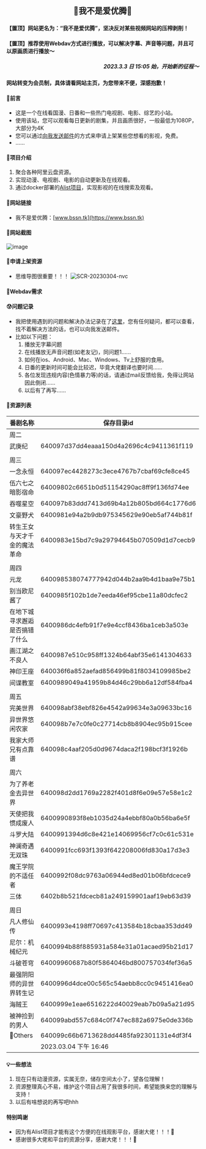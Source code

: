 ## <p align="center">🌸我不是爱优腾🌸</p>

#### 【置顶】网站更名为：“我不是爱优腾”，坚决反对某些视频网站的压榨剥削！
#### 【置顶】推荐使用Webdav方式进行播放，可以解决字幕、声音等问题，并且可以原画质进行播放～

##### <p align="right">2023.3.3 日 15:05 始，开始新的征程～</p>

#### 网站转变为会员制，具体请看网站主页，为您带来不便，深感抱歉！


#### 🫶前言
- 这是一个在线看国漫、日番和一些热门电视剧、电影、综艺的小站。
- 使用该站，您可以观看每日更新的剧集，并且画质很好，一般最低为1080P，大部分为4K
- 您可以通过[向我发送邮件](mailto:okkonull@gmail.com)的方式来申请上架某些您想看的影视，免费。
- ......

#### 🫣项目介绍

1. 聚合各种阿里云盘资源。  
2. 实现动漫、电视剧、电影的自动更新及在线观看。    
3. 通过docker部署的[Alist项目](https://github.com/alist-org/alist)，实现影视的在线搜索及观看。 

#### 🥲网站链接

- 我不是爱优腾：[www.bssn.tk](https://www.bssn.tk)

#### 👀网站截图
![image](https://cdn.staticaly.com/gh/Bssn520/Images@master/Test/image.5yhnu7d35s80.webp)

#### 🧐申请上架资源
- 思维导图很重要！！！
![SCR-20230304-nvc](https://cdn.staticaly.com/gh/Bssn520/Images@master/Test/SCR-20230304-nvc.51yq7tk04r40.webp)

#### 🤡Webdav需求

#### 😰问题记录
- 我把使用遇到的问题和解决办法记录在了[这里](http://81.70.1.225:5244/%E5%B0%8F%E7%AB%99%E4%BD%BF%E7%94%A8%E8%BF%87%E7%A8%8B%E4%B8%AD%E7%9A%84%E9%97%AE%E9%A2%98%E8%AE%B0%E5%BD%95%E5%8F%8A%E8%A7%A3%E5%86%B3%EF%BD%9E)，您有任何疑问，都可以查看，找不着解决方法的话，也可以向我发送邮件。
- 比如以下问题：
  1. 播放无字幕问题
  2. 在线播放无声音问题(如老友记)，同问题1......
  3. 如何在ios、Android、Mac、Windows、Tv上舒服的食用。
  4. 日番的更新时间可能会比较迟，毕竟大佬翻译也要时间......
  5. 各位发现违规内容(色情暴力等)的话，请通过mail反馈给我，免得让网站因此倒闭......
  6. 以后有了再写......
  
#### 🌈资源列表

| 番剧名称            | 保存目录id                                   |
|-----------------|------------------------------------------|
| 周二              |                                          |
| 武庚纪             | 640097d37dd4eaaa150d4a2696c4c9411361f119 |
|                 |                                          |
| 周三              |                                          |
| 一念永恒            | 640097ec4428273c3ece4767b7cbaf69cfe8ce45 |
| 伍六七之暗影宿命        | 64009802c6651b0d51154290ac8ff9f136fd74ee |
| 吞噬星空            | 640097b83ddd7413d69b4a12b805bd664c1776d6 |
| 文豪野犬            | 6400981e94a2b9db975345629e90eb5af744b81f |
| 转生王女与天才千金的魔法革命  | 6400983e15bd7c9a29794645b070509d1d7cecb9 |
|                 |                                          |
| 周四              |                                          |
| 元龙              | 640098538074777942d044b2aa9b4d1baa9e75b1 |
| 别当欧尼酱了          | 6400985f102b1de7eeda46ef95cbe11a80dcfec2 |
| 在地下城寻求邂逅是否搞错了什么 | 6400986dc4efb91f7e9e4ccf8436ba1ceb3a503e |
| 画江湖之不良人         | 6400987e510c958ff1324b64abf35e6141304633 |
| 神印王座            | 640036f6a852aefad856499b81f8034109985be2 |
| 间谍教室            | 6400989049a41959b84d46c29bb6a12df584fba4 |
|                 |                                          |
| 周五              |                                          |
| 完美世界            | 640098abf38ebf826e4542a99634e3a09633bc16 |
| 异世界悠闲农家         | 640098b7e7c0fe0c27714cb8b8904ec95b915cee |
| 我家大师兄有点靠谱       | 640098c4aaf205d0d9674daca2f198bcf3f1926b |
|                 |                                          |
| 周六              |                                          |
| 为了养老金去异世界       | 640098d2dd1769a2282f401d8f6e09e57e58e1c2 |
| 天使把我惯成废人        | 6400990893f8eb1035d24a4ebbf80a0b56ba6e5f |
| 斗罗大陆            | 6400991394d6c8e421e14069956cf7c0c61c531e |
| 神澜奇遇无双珠         | 6400991fcc693f1393f642208006fd830a17d3e3 |
| 魔王学院的不适任者       | 6400992f08dc9763a06944ed8ed01b06bfdcece9 |
| 三体              | 6402b8b521fdcecb81a249159901aaf19eb63d39 |
|                 |                                          |
| 周日              |                                          |
| 凡人修仙传           | 6400993e4198ff70697c413584b18cbaa353dd49 |
| 尼尔：机械纪元         | 6400994b88f885931a584e31a01acaed95b21d17 |
| 斗破苍穹            | 64009960687b80f5864046bd800757034fef36a5 |
| 最强阴阳师的异世界转生记    | 6400996d4dce00c565c54aebb8cc0c9451416ea0 |
| 海贼王             | 6400999e1eae6516222d40029eab7b09a5a21d95 |
| 被神捡到的男人         | 640099abd557c684c0f747ec882a6975e0de336b |
| 🤪Others        | 640099c66b6713628dd4485fa92301131e4df3f4 |
|                 | 2023.03.04 下午 16:46                      |


#### 💡一些想法
1. 现在只有动漫资源，实属无奈，储存空间太小了，望各位理解！
2. 资源整理真心不易，维护这个项目占用了我很多时间，希望能换来您的理解与支持！
3. 以后有啥想说的再写吧hhh


#### 特别鸣谢
- 因为有Alist项目才能有这个方便的在线观影平台，感谢大佬！！！🙏
- 感谢很多大佬和平台的资源分享，感谢大佬！！！🙏

